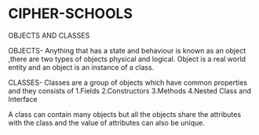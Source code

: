 # CIPHER-SCHOOLS
OBJECTS AND CLASSES 

OBJECTS-
Anything that has a state and behaviour is known as an object ,there are two types of objects physical and logical.
Object is a real world entity and an object is an instance of a class.

CLASSES-
Classes are a group of objects which have common properties and they consists of 
1.Fields
2.Constructors
3.Methods
4.Nested Class and Interface

A class can contain many objects but all the objects share the attributes
with the class and the value of attributes can also be unique.
